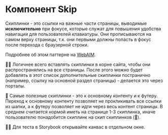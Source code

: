 # Компонент Skip

Скиплинки - это ссылки на важные части страницы, выводимые **исключительно** при фокусе, которые служат для повышения удобства навигации для пользователей клавиатуры. Они прописываются на самом верху страницы, т.к. они первыми должны попасть в фокус после перехода с браузерной строки.

Подробнее об этом паттерне на [WebAIM](https://webaim.org/techniques/skipnav/).

☝🏿 Логичнее всего вставлять скиплинки в корне сайта, чтобы они распространялись на все страницы. После этого можно будет добавлять в этот список дополнительные скиплинки постранично (например, ссылку на основной раздел страницы) - делается это через порталы.

🥇 Самые полезные скиплинки - это к основному контенту и к футеру. Переход к основному контенту позволяет не прокликивать все ссылки из шапки, а к футеру позволяет не идти через весь контент страницы. В среднем считается нормой иметь на странице 1-3 скиплинка, иначе пользователю понадобится скиплинк на скип скиплинков (🥁).

☝🏿 Для теста в Storybook открывайте канвас в отдельном окне.
